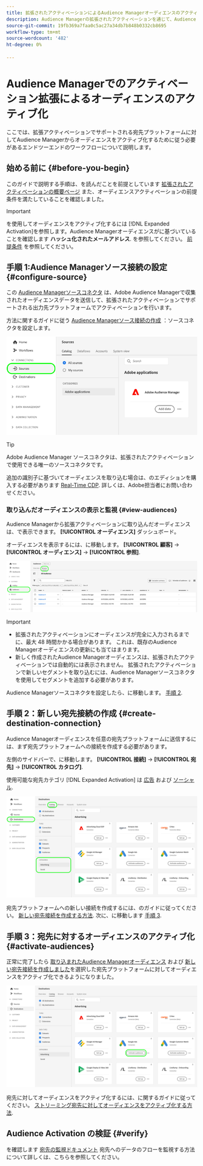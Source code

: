 ```yaml
---
title: 拡張されたアクティベーションによるAudience Managerオーディエンスのアクティブ化
description: Audience Managerの拡張されたアクティベーションを通じて、Audience Managerオーディエンスをソーシャルおよび広告の宛先に対してアクティブ化する方法を説明します。
source-git-commit: 19fb369a7faa0c5ac27a34db7b848b0332cb8695
workflow-type: tm+mt
source-wordcount: '482'
ht-degree: 0%

---
```



# Audience Managerでのアクティベーション拡張によるオーディエンスのアクティブ化

ここでは、拡張アクティベーションでサポートされる宛先プラットフォームに対してAudience Managerからオーディエンスをアクティブ化するために従う必要があるエンドツーエンドのワークフローについて説明します。

## 始める前に {#before-you-begin}

このガイドで説明する手順は、を読んだことを前提としています [拡張されたアクティベーションの概要ページ](overview.md) また、オーディエンスアクティベーションの前提条件を満たしていることを確認しました。

>[!IMPORTANT]
>
>を使用してオーディエンスをアクティブ化するには [!DNL Expanded Activation]を参照します。Audience Managerオーディエンスがに基づいていることを確認します **ハッシュ化されたメールアドレス**. を参照してください。 [前提条件](overview.md#prerequisites) を参照してください。

## 手順 1:Audience Managerソース接続の設定 {#configure-source}

この [Audience Managerソースコネクタ](../sources/connectors/adobe-applications/audience-manager.md) は、Adobe Audience Managerで収集されたオーディエンスデータを送信して、拡張されたアクティベーションでサポートされる出力先プラットフォームでアクティベーションを行います。

方法に関するガイドに従う [Audience Managerソース接続の作成](../sources/tutorials/ui/create/adobe-applications/audience-manager.md) ：ソースコネクタを設定します。

![Audience Managerソース接続を含む「ソース」タブを示す Platform UI 画像。](assets/sources-tab.png)

>[!TIP]
>
>Adobe Audience Manager ソースコネクタは、拡張されたアクティベーションで使用できる唯一のソースコネクタです。
>
>追加の識別子に基づいてオーディエンスを取り込む場合は、のエディションを購入する必要があります [Real-Time CDP](../rtcdp/overview.md). 詳しくは、Adobe担当者にお問い合わせください。

### 取り込んだオーディエンスの表示と監視 {#view-audiences}

Audience Managerから拡張アクティベーションに取り込んだオーディエンスは、で表示できます。 **[!UICONTROL オーディエンス]** ダッシュボード。

オーディエンスを表示するには、に移動します。 **[!UICONTROL 顧客]** -> **[!UICONTROL オーディエンス]** -> **[!UICONTROL 参照]**.

![オーディエンス ページを示す Platform UI 画像。](assets/audiences-browse.png)

>[!IMPORTANT]
>
>* 拡張されたアクティベーションにオーディエンスが完全に入力されるまでに、最大 48 時間かかる場合があります。 これは、既存のAudience Managerオーディエンスの更新にも当てはまります。
>* 新しく作成されたAudience Managerオーディエンスは、拡張されたアクティベーションでは自動的には表示されません。 拡張されたアクティベーションで新しいセグメントを取り込むには、Audience Managerソースコネクタを使用してセグメントを追加する必要があります。

Audience Managerソースコネクタを設定したら、に移動します。 [手順 2](#create-destination-connection).

## 手順 2：新しい宛先接続の作成 {#create-destination-connection}

Audience Managerオーディエンスを任意の宛先プラットフォームに送信するには、まず宛先プラットフォームへの接続を作成する必要があります。

左側のサイドバーで、に移動します。 **[!UICONTROL 接続]** -> **[!UICONTROL 宛先]** -> **[!UICONTROL カタログ]**.

使用可能な宛先カテゴリ [!DNL Expanded Activation] は [広告](../destinations/catalog/advertising/overview.md) および [ソーシャル](../destinations/catalog/social/overview.md).

![拡張されたアクティベーションの宛先カタログを示す Platform UI 画像。](assets/destination-catalog.png)

宛先プラットフォームへの新しい接続を作成するには、のガイドに従ってください。 [新しい宛先接続を作成する方法](../destinations/ui/connect-destination.md). 次に、に移動します [手順 3](#activate-audiences).

## 手順 3：宛先に対するオーディエンスのアクティブ化 {#activate-audiences}

正常に完了したら [取り込まれたAudience Managerオーディエンス](#configure-source) および [新しい宛先接続を作成しました](#create-destination-connection)を選択した宛先プラットフォームに対してオーディエンスをアクティブ化できるようになりました。

![拡張されたアクティベーションの宛先カタログを示す Platform UI 画像。](assets/activate-audiences.png)

宛先に対してオーディエンスをアクティブ化するには、に関するガイドに従ってください。 [ストリーミング宛先に対してオーディエンスをアクティブ化する方法](../destinations/ui/activate-segment-streaming-destinations.md).

## Audience Activation の検証 {#verify}

を確認します [宛先の監視ドキュメント](../dataflows/ui/monitor-destinations.md) 宛先へのデータのフローを監視する方法について詳しくは、こちらを参照してください。